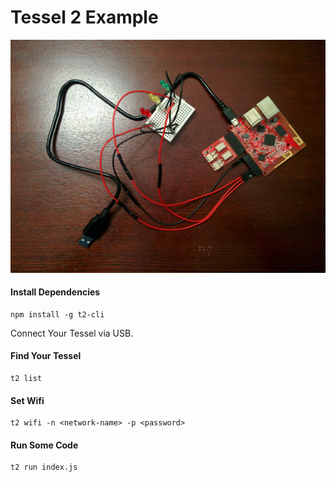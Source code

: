 # Tessel 2 Example

![Radiation](/state-radiator.jpg)

#### Install Dependencies

```
npm install -g t2-cli
```

Connect Your Tessel via USB.

#### Find Your Tessel
```
t2 list
```

#### Set Wifi

```
t2 wifi -n <network-name> -p <password>
```

#### Run Some Code

```
t2 run index.js
```

